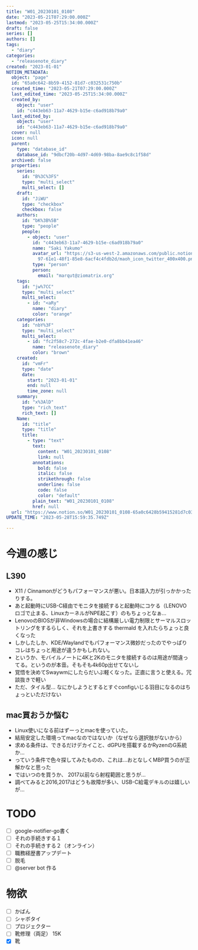 ```yaml
---
title: "W01_20230101_0108"
date: "2023-05-21T07:29:00.000Z"
lastmod: "2023-05-25T15:34:00.000Z"
draft: false
series: []
authors: []
tags:
  - "diary"
categories:
  - "releasenote_diary"
created: "2023-01-01"
NOTION_METADATA:
  object: "page"
  id: "65a0c642-8b59-4152-81d7-c032531c750b"
  created_time: "2023-05-21T07:29:00.000Z"
  last_edited_time: "2023-05-25T15:34:00.000Z"
  created_by:
    object: "user"
    id: "c443eb63-11a7-4629-b15e-c6ad918b79a0"
  last_edited_by:
    object: "user"
    id: "c443eb63-11a7-4629-b15e-c6ad918b79a0"
  cover: null
  icon: null
  parent:
    type: "database_id"
    database_id: "9dbcf20b-4d97-4d69-98ba-8ae9c8c1f58d"
  archived: false
  properties:
    series:
      id: "B%3C%3FS"
      type: "multi_select"
      multi_select: []
    draft:
      id: "JiWU"
      type: "checkbox"
      checkbox: false
    authors:
      id: "bK%3B%5B"
      type: "people"
      people:
        - object: "user"
          id: "c443eb63-11a7-4629-b15e-c6ad918b79a0"
          name: "Saki Yakumo"
          avatar_url: "https://s3-us-west-2.amazonaws.com/public.notion-static.com/3ad1c4\
            97-61e1-48f1-85e8-6acf4c4fdb2d/maoh_icon_twitter_400x400.png"
          type: "person"
          person:
            email: "marqut@ziomatrix.org"
    tags:
      id: "jw%7CC"
      type: "multi_select"
      multi_select:
        - id: "<aRy"
          name: "diary"
          color: "orange"
    categories:
      id: "nbY%3F"
      type: "multi_select"
      multi_select:
        - id: "fc2f58c7-272c-4fae-b2e0-dfa8bb41ea46"
          name: "releasenote_diary"
          color: "brown"
    created:
      id: "vmFr"
      type: "date"
      date:
        start: "2023-01-01"
        end: null
        time_zone: null
    summary:
      id: "x%3AlD"
      type: "rich_text"
      rich_text: []
    Name:
      id: "title"
      type: "title"
      title:
        - type: "text"
          text:
            content: "W01_20230101_0108"
            link: null
          annotations:
            bold: false
            italic: false
            strikethrough: false
            underline: false
            code: false
            color: "default"
          plain_text: "W01_20230101_0108"
          href: null
  url: "https://www.notion.so/W01_20230101_0108-65a0c6428b59415281d7c032531c750b"
UPDATE_TIME: "2023-05-28T15:59:35.749Z"

---
```

<link rel="stylesheet" href="https://cdn.jsdelivr.net/npm/katex@0.16.2/dist/katex.min.css" integrity="sha384-bYdxxUwYipFNohQlHt0bjN/LCpueqWz13HufFEV1SUatKs1cm4L6fFgCi1jT643X" crossorigin="anonymous">


# 今週の感じ


## L390

- X11 / Cinnamonがどうもパフォーマンスが悪い。日本語入力が引っかかったりする。
- あと起動時にUSB-C経由でモニタを接続すると起動時にコケる（LENOVOロゴで止まる、LinuxカーネルがNPE起こす）のもちょっとなぁ…
- LenovoのBIOSが非Windowsの場合に結構厳しい電力制限とサーマルスロットリングをするらしく、それを上書きする thermald を入れたらちょっと良くなった
- しかしたしか、KDE/Waylandでもパフォーマンス微妙だったのでやっぱりコレはちょっと用途が違うかもしれない。
- というか、モバイルノートに4Kと2Kのモニタを接続するのは用途が間違ってる。というのが本音。そもそも4k60p出せてないし
- 覚悟を決めてSwaywmにしたらだいぶ軽くなった。正直に言うと使える。冗談抜きで軽い
- ただ、タイル型… なにかしようとするとすぐconfigいじる羽目になるのはちょっといただけない

## mac買おうか悩む

- Linux使いになる前はずーっとmacを使っていた。
- 結局安定した環境ってmacなのではないか（なぜなら選択肢がないから）
- 求める条件は、できるだけデカイこと、dGPUを搭載するかRyzenのG系統か…
- っていう条件で色々探してみたものの、これは…おとなしくMBP買うのが正解かなと思った
- ではいつのを買うか、 2017以前なら射程範囲と思うが…
- 調べてみると2016,2017はどうも故障が多い、USB-C給電デキルのは嬉しいが…

# TODO

- [ ] google-notifier-go書く
- [ ] それの手続きする１
- [ ] それの手続きする２（オンライン）
- [ ] 職務経歴書アップデート
- [ ] 脱毛
- [ ] @server bot 作る

# 物欲

- [ ] かばん
- [ ] シャボタイ
- [ ] プロジェクター
- [ ] 靴修理（両足） 15K
- [x] 靴
